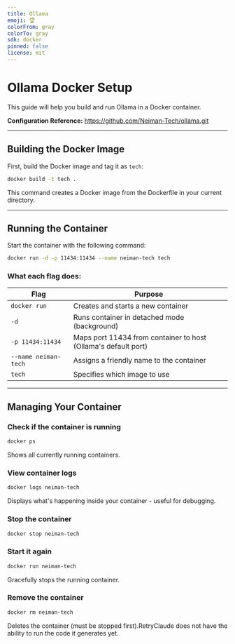 ```yaml
---
title: Ollama
emoji: 🏆
colorFrom: gray
colorTo: gray
sdk: docker
pinned: false
license: mit
---
```


# Ollama Docker Setup

This guide will help you build and run Ollama in a Docker container.

**Configuration Reference:** https://github.com/Neiman-Tech/ollama.git

---

## Building the Docker Image

First, build the Docker image and tag it as `tech`:
```sh
docker build -t tech .
```

This command creates a Docker image from the Dockerfile in your current directory.

---

## Running the Container

Start the container with the following command:
```bash
docker run -d -p 11434:11434 --name neiman-tech tech
```

### What each flag does:

| Flag | Purpose |
|------|---------|
| `docker run` | Creates and starts a new container |
| `-d` | Runs container in detached mode (background) |
| `-p 11434:11434` | Maps port 11434 from container to host (Ollama's default port) |
| `--name neiman-tech` | Assigns a friendly name to the container |
| `tech` | Specifies which image to use |

---

## Managing Your Container

### Check if the container is running
```sh
docker ps
```

Shows all currently running containers.

### View container logs
```sh
docker logs neiman-tech
```

Displays what's happening inside your container - useful for debugging.

### Stop the container
```sh
docker stop neiman-tech
```
### Start it again
```sh
docker run neiman-tech
```
Gracefully stops the running container.

### Remove the container
```sh
docker rm neiman-tech
```

Deletes the container (must be stopped first).RetryClaude does not have the ability to run the code it generates yet.